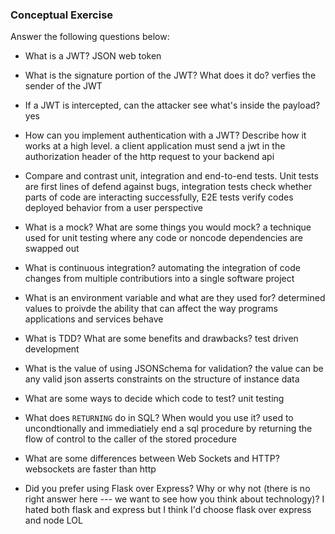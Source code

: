 ### Conceptual Exercise

Answer the following questions below:

- What is a JWT?
JSON web token

- What is the signature portion of the JWT?  What does it do?
verfies the sender of the JWT
- If a JWT is intercepted, can the attacker see what's inside the payload?
yes
- How can you implement authentication with a JWT?  Describe how it works at a high level.
a client application must send a jwt in the authorization header of the http request to your backend api
- Compare and contrast unit, integration and end-to-end tests.
Unit tests are first lines of defend against bugs, integration tests check whether parts of code are interacting successfully, E2E tests verify codes deployed behavior from a user perspective
- What is a mock? What are some things you would mock?
a technique used for unit testing where any code or noncode dependencies are swapped out
- What is continuous integration?
automating the integration of code changes from multiple contributiors into a single software project
- What is an environment variable and what are they used for?
determined values to proivde the ability that can affect the way programs applications and services behave
- What is TDD? What are some benefits and drawbacks?
test driven development
- What is the value of using JSONSchema for validation?
the value can be any valid json asserts constraints on the structure of instance data
- What are some ways to decide which code to test?
unit testing
- What does `RETURNING` do in SQL? When would you use it?
used to uncondtionally and immediatiely end a sql procedure by returning the flow of control to the caller of the stored procedure
- What are some differences between Web Sockets and HTTP?
websockets are faster than http
- Did you prefer using Flask over Express? Why or why not (there is no right
  answer here --- we want to see how you think about technology)?
I hated both flask and express but I think I'd choose flask over express and node LOL